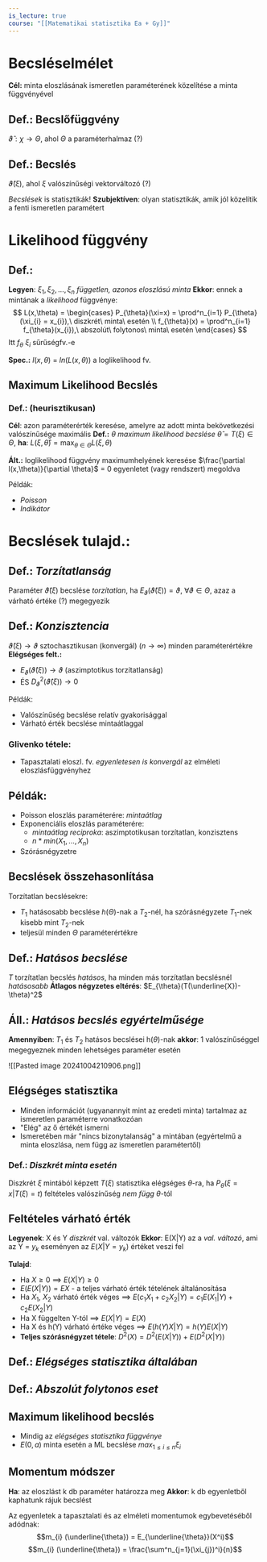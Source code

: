 ```yaml
---
is_lecture: true
course: "[[Matematikai statisztika Ea + Gy]]"
---
```

# Becsléselmélet
**Cél:** minta eloszlásának ismeretlen paraméterének közelítése a minta függvényével
## Def.: Becslőfüggvény
$\hat{\vartheta}:\chi \to \Theta$, ahol $\Theta$ a paraméterhalmaz (?)
## Def.: Becslés 
$\hat{\vartheta}(\xi)$, ahol $\xi$ valószínűségi vektorváltozó (?)

*Becslések* is statisztikák!
**Szubjektíven**: olyan statisztikák, amik jól közelítik a fenti ismeretlen paramétert 

# Likelihood függvény
## Def.: 
**Legyen**: $\xi_{1}, \xi_{2},\dots,\xi_{n}$ *független, azonos eloszlású minta*
**Ekkor**: ennek a mintának a *likelihood* függvénye:
$$
L(x,\theta) = \begin{cases}
P_{\theta}(\xi=x) = \prod^n_{i=1} P_{\theta}(\xi_{i} = x_{i}),\ diszkrét\ minta\ esetén \\
f_{\theta}(x) = \prod^n_{i=1} f_{\theta}(x_{i}),\ abszolút\ folytonos\ minta\ esetén
\end{cases}
$$
Itt $f_{\theta}\ \xi_{i}$ sűrűségfv.-e

**Spec.:** $l(x,\theta)$ = $ln(L(x,\theta))$ a loglikelihood fv.

## Maximum Likelihood Becslés
### Def.: (heurisztikusan)
**Cél**: azon paraméterérték keresése, amelyre az adott minta bekövetkezési valószínűsége maximális
**Def.:** $\theta$ *maximum likelihood becslése* $\hat{\theta} = T(\xi) \in \Theta$, **ha**: $L(\xi,\hat{\theta}) = \max_{\theta \in \Theta}L(\xi,\theta)$  

**Ált.:** loglikelihood függvény maximumhelyének keresése $\frac{\partial l(x,\theta)}{\partial \theta}$ = 0 egyenletet (vagy rendszert) megoldva

Példák:
- *Poisson*
- *Indikátor*

# Becslések tulajd.:
## Def.: *Torzítatlanság*
Paraméter $\hat{\vartheta}(\xi)$ becslése *torzítatlan*, ha $E_{\vartheta}(\hat{\vartheta}(\xi)) = \vartheta , \ \forall \vartheta \in \Theta$, azaz a várható értéke (?) megegyezik

## Def.: *Konzisztencia* 
$\hat{\vartheta}(\xi) \to \vartheta$ sztochasztikusan (konvergál) ($n \to \infty$) minden paraméterértékre
**Elégséges felt.:**
- $E_{\vartheta}(\hat{\vartheta}(\xi)) \to \vartheta$ (aszimptotikus torzítatlanság)
- ÉS $D_{\vartheta}^2(\hat{\vartheta}(\xi)) \to 0$

Példák:
- Valószínűség becslése relatív gyakorisággal
- Várható érték becslése mintaátlaggal
### Glivenko tétele: 
- Tapasztalati eloszl. fv. *egyenletesen is konvergál* az elméleti eloszlásfüggvényhez
## Példák:
- Poisson eloszlás paraméterére: *mintaátlag*
- Exponenciális eloszlás paraméterére: 
	- *mintaátlag reciproka*: aszimptotikusan torzítatlan, konzisztens
	- $n *min(X_{1},\dots,X_{n})$ 
- Szórásnégyzetre

## Becslések összehasonlítása
Torzítatlan becslésekre:
- $T_1$ hatásosabb becslése $h(\Theta)$-nak a $T_2$-nél, ha szórásnégyzete $T_1$-nek kisebb mint $T_2$-nek 
- teljesül minden $\Theta$ paraméterértékre

## Def.: *Hatásos becslése*
$T$ torzítatlan becslés *hatásos*, ha minden más torzítatlan becslésnél *hatásosabb*
**Átlagos négyzetes eltérés**: $E_{\theta}(T(\underline{X})-\theta)^2$

## Áll.: *Hatásos becslés egyértelműsége*
**Amennyiben**: $T_1$ és $T_2$ hatásos becslései h($\theta$)-nak
**akkor**: 1 valószínűséggel megegyeznek minden lehetséges paraméter esetén

![[Pasted image 20241004210906.png]]
## Elégséges statisztika
- Minden információt (ugyanannyit mint az eredeti minta) tartalmaz az ismeretlen paraméterre vonatkozóan
- "Elég" az ő értékét ismerni
- Ismeretében már "nincs bizonytalanság" a mintában (egyértelmű a minta eloszlása, nem függ az ismeretlen paramétertől)

### Def.: *Diszkrét minta esetén*
Diszkrét $\xi$ mintából képzett $T(\xi)$ statisztika elégséges $\theta$-ra, ha $P_{\theta}(\xi=x|T(\xi) = t)$ feltételes valószínűség *nem függ* $\theta$-tól

## Feltételes várható érték 
**Legyenek**: X és Y *diszkrét* val. változók 
**Ekkor**: E(X|Y) az a *val. változó*, ami az Y = $y_k$ eseményen az $E(X|Y = y_{k})$ értéket veszi fel

**Tulajd**: 
- Ha $X \geq 0$ ==> $E(X|Y) \geq 0$ 
- $E(E(X|Y)) = EX$ - a teljes várható érték tételének általánosítása 
- Ha $X_1,\  X_2$ várható érték véges ==> $E(c_{1}X_{1} + c_{2}X_{2}|Y) = c_{1}E(X_{1}|Y) + c_{2}E(X_{2}|Y)$
- Ha X függelten Y-tól ==> $E(X|Y) = E(X)$ 
- Ha X és h(Y) várható értéke véges ==> $E(h(Y)X|Y) = h(Y)E(X|Y)$ 
- **Teljes szórásnégyzet tétele**: $D^2(X) = D^2(E(X|Y)) + E(D^2(X|Y))$ 

## Def.: *Elégséges statisztika általában*

## Def.: *Abszolút folytonos eset* 

## Maximum likelihood becslés
- Mindig az *elégséges statisztika függvénye*
- $E(0,a)$ minta esetén a ML becslése $max_{1\leq i \leq n}\xi_{i}$ 

## Momentum módszer 
**Ha**: az eloszlást k db paraméter határozza meg
**Akkor**: k db egyenletből kaphatunk rájuk becslést 

Az egyenletek a tapasztalati és az elméleti momentumok egybevetéséből adódnak: 
$$m_{i} (\underline{\theta}) = E_{\underline{\theta}}(X^i)$$
$$m_{i} (\underline{\theta}) =  \frac{\sum^n_{j=1}(\xi_{j})^i}{n}$$

